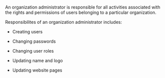 An organization administrator is responsible for all activities associated with the rights and permissions of users belonging to a particular organization.

Responsibilites of an organization administrator includes:

- Creating users

- Changing passwords

- Changing user roles

- Updating name and logo 

- Updating website pages
